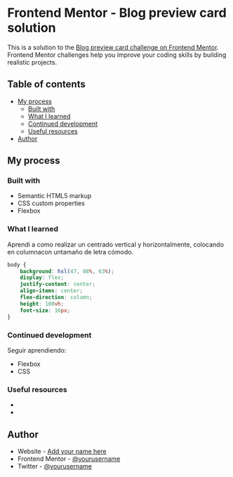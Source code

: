 # Frontend Mentor - Blog preview card solution

This is a solution to the [Blog preview card challenge on Frontend Mentor](https://www.frontendmentor.io/challenges/blog-preview-card-ckPaj01IcS). Frontend Mentor challenges help you improve your coding skills by building realistic projects. 

## Table of contents


- [My process](#my-process)
  - [Built with](#built-with)
  - [What I learned](#what-i-learned)
  - [Continued development](#continued-development)
  - [Useful resources](#useful-resources)
- [Author](#author)




## My process

### Built with

- Semantic HTML5 markup
- CSS custom properties
- Flexbox


### What I learned

Aprendi a como realizar un centrado vertical y horizontalmente, colocando en columnacon untamaño de letra cómodo.

```css
body {
    background: hsl(47, 88%, 63%);
    display: flex;
    justify-content: center;
    align-items: center;
    flex-direction: column;
    height: 100vh;
    font-size: 16px;
}
```


### Continued development

Seguir aprendiendo:
- Flexbox
- CSS

### Useful resources

- [](https://developer.mozilla.org/es/docs/Web/CSS) 
- [](https://www.w3schools.com/html/html_css.asp) 


## Author

- Website - [Add your name here](https://www.your-site.com)
- Frontend Mentor - [@yourusername](https://www.frontendmentor.io/profile/yourusername)
- Twitter - [@yourusername](https://www.twitter.com/yourusername)


